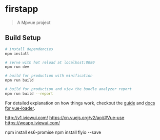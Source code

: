 # firstapp

> A Mpvue project

## Build Setup

``` bash
# install dependencies
npm install

# serve with hot reload at localhost:8080
npm run dev

# build for production with minification
npm run build

# build for production and view the bundle analyzer report
npm run build --report
```

For detailed explanation on how things work, checkout the [guide](http://vuejs-templates.github.io/webpack/) and [docs for vue-loader](http://vuejs.github.io/vue-loader).

http://v1.iviewui.com/
https://cn.vuejs.org/v2/api/#Vue-use
https://weapp.iviewui.com/


npm install es6-promise
npm install flyio --save

